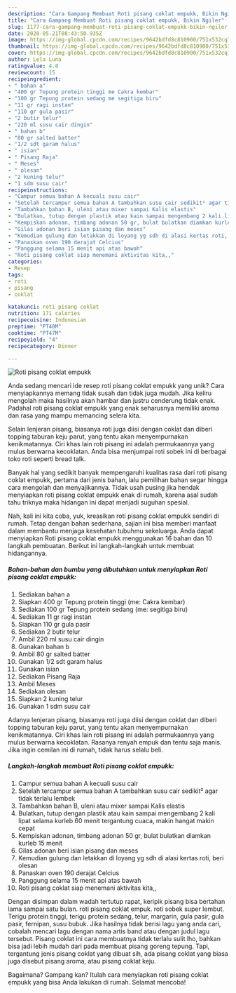 ```yaml
---
description: "Cara Gampang Membuat Roti pisang coklat empukk, Bikin Ngiler"
title: "Cara Gampang Membuat Roti pisang coklat empukk, Bikin Ngiler"
slug: 1177-cara-gampang-membuat-roti-pisang-coklat-empukk-bikin-ngiler
date: 2020-05-21T08:43:50.935Z
image: https://img-global.cpcdn.com/recipes/9642bdfd8c810900/751x532cq70/roti-pisang-coklat-empukk-foto-resep-utama.jpg
thumbnail: https://img-global.cpcdn.com/recipes/9642bdfd8c810900/751x532cq70/roti-pisang-coklat-empukk-foto-resep-utama.jpg
cover: https://img-global.cpcdn.com/recipes/9642bdfd8c810900/751x532cq70/roti-pisang-coklat-empukk-foto-resep-utama.jpg
author: Lela Luna
ratingvalue: 4.8
reviewcount: 15
recipeingredient:
- " bahan a"
- "400 gr Tepung protein tinggi me Cakra kembar"
- "100 gr Tepung protein sedang me segitiga biru"
- "11 gr ragi instan"
- "110 gr gula pasir"
- "2 butir telur"
- "220 ml susu cair dingin"
- " bahan b"
- "80 gr salted batter"
- "1/2 sdt garam halus"
- " isian"
- " Pisang Raja"
- " Meses"
- " olesan"
- "2 kuning telur"
- "1 sdm susu cair"
recipeinstructions:
- "Campur semua bahan A kecuali susu cair"
- "Setelah tercampur semua bahan A tambahkan susu cair sedikit² agar tidak terlalu lembek"
- "Tambahkan bahan B, uleni atau mixer sampai Kalis elastis"
- "Bulatkan, tutup dengan plastik atau kain sampai mengembang 2 kali lipat selama kurleb 60 menit tergantung cuaca, makin hangat makin cepat"
- "Kempiskan adonan, timbang adonan 50 gr, bulat bulatkan diamkan kurleb 15 menit"
- "Gilas adonan beri isian pisang dan meses"
- "Kemudian gulung dan letakkan di loyang yg sdh di alasi kertas roti, beri olesan"
- "Panaskan oven 190 derajat Celcius"
- "Panggung selama 15 menit api atas bawah"
- "Roti pisang coklat siap menemani aktivitas kita,,"
categories:
- Resep
tags:
- roti
- pisang
- coklat

katakunci: roti pisang coklat 
nutrition: 171 calories
recipecuisine: Indonesian
preptime: "PT40M"
cooktime: "PT47M"
recipeyield: "4"
recipecategory: Dinner

---
```



![Roti pisang coklat empukk](https://img-global.cpcdn.com/recipes/9642bdfd8c810900/751x532cq70/roti-pisang-coklat-empukk-foto-resep-utama.jpg)

Anda sedang mencari ide resep roti pisang coklat empukk yang unik? Cara menyiapkannya memang tidak susah dan tidak juga mudah. Jika keliru mengolah maka hasilnya akan hambar dan justru cenderung tidak enak. Padahal roti pisang coklat empukk yang enak seharusnya memiliki aroma dan rasa yang mampu memancing selera kita.

Selain lenjeran pisang, biasanya roti juga diisi dengan coklat dan diberi topping taburan keju parut, yang tentu akan menyempurnakan kenikmatannya. Ciri khas lain roti pisang ini adalah permukaannya yang mulus berwarna kecoklatan. Anda bisa menjumpai roti sobek ini di berbagai toko roti seperti bread talk.

Banyak hal yang sedikit banyak mempengaruhi kualitas rasa dari roti pisang coklat empukk, pertama dari jenis bahan, lalu pemilihan bahan segar hingga cara mengolah dan menyajikannya. Tidak usah pusing jika hendak menyiapkan roti pisang coklat empukk enak di rumah, karena asal sudah tahu triknya maka hidangan ini dapat menjadi suguhan spesial.


Nah, kali ini kita coba, yuk, kreasikan roti pisang coklat empukk sendiri di rumah. Tetap dengan bahan sederhana, sajian ini bisa memberi manfaat dalam membantu menjaga kesehatan tubuhmu sekeluarga. Anda dapat menyiapkan Roti pisang coklat empukk menggunakan 16 bahan dan 10 langkah pembuatan. Berikut ini langkah-langkah untuk membuat hidangannya.

<!--inarticleads1-->

##### Bahan-bahan dan bumbu yang dibutuhkan untuk menyiapkan Roti pisang coklat empukk:

1. Sediakan  bahan a
1. Siapkan 400 gr Tepung protein tinggi (me: Cakra kembar)
1. Sediakan 100 gr Tepung protein sedang (me: segitiga biru)
1. Sediakan 11 gr ragi instan
1. Siapkan 110 gr gula pasir
1. Sediakan 2 butir telur
1. Ambil 220 ml susu cair dingin
1. Gunakan  bahan b
1. Ambil 80 gr salted batter
1. Gunakan 1/2 sdt garam halus
1. Gunakan  isian
1. Sediakan  Pisang Raja
1. Ambil  Meses
1. Sediakan  olesan
1. Siapkan 2 kuning telur
1. Gunakan 1 sdm susu cair


Adanya lenjeran pisang, biasanya roti juga diisi dengan coklat dan diberi topping taburan keju parut, yang tentu akan menyempurnakan kenikmatannya. Ciri khas lain roti pisang ini adalah permukaannya yang mulus berwarna kecoklatan. Rasanya renyah empuk dan tentu saja manis. Jika ingin cemilan ini di rumah, tidak harus selalu beli. 

<!--inarticleads2-->

##### Langkah-langkah membuat Roti pisang coklat empukk:

1. Campur semua bahan A kecuali susu cair
1. Setelah tercampur semua bahan A tambahkan susu cair sedikit² agar tidak terlalu lembek
1. Tambahkan bahan B, uleni atau mixer sampai Kalis elastis
1. Bulatkan, tutup dengan plastik atau kain sampai mengembang 2 kali lipat selama kurleb 60 menit tergantung cuaca, makin hangat makin cepat
1. Kempiskan adonan, timbang adonan 50 gr, bulat bulatkan diamkan kurleb 15 menit
1. Gilas adonan beri isian pisang dan meses
1. Kemudian gulung dan letakkan di loyang yg sdh di alasi kertas roti, beri olesan
1. Panaskan oven 190 derajat Celcius
1. Panggung selama 15 menit api atas bawah
1. Roti pisang coklat siap menemani aktivitas kita,,


Dengan disimpan dalam wadah tertutup rapat, keripik pisang bisa bertahan lama sampai satu bulan. roti pisang coklat empuk. roti sobek super lembut. Terigu protein tinggi, terigu protein sedang, telur, margarin, gula pasir, gula pasir, fernipan, susu bubuk. Jika hasilnya tidak berisi lagu yang anda cari, cobalah mencari lagu dengan nama artis band atau dengan judul lagu tersebut. Pisang coklat ini cara membuatnya tidak terlalu sulit lho, bahkan bisa jadi lebih mudah dari pada membuat pisang goreng tepung. Tapi, tergantung jenis pisang coklat yang dibuat sih, ada pisang coklat yang biasa juga disebut pisang aroma, atau pisang coklat keju. 

Bagaimana? Gampang kan? Itulah cara menyiapkan roti pisang coklat empukk yang bisa Anda lakukan di rumah. Selamat mencoba!
